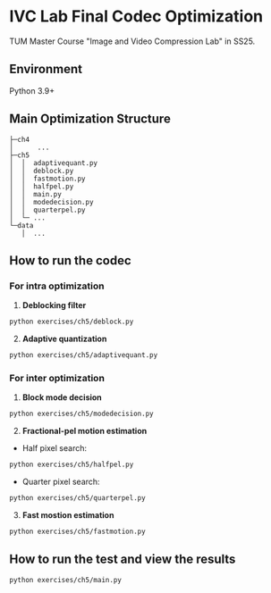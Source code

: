 # IVC Lab Final Codec Optimization

TUM Master Course "Image and Video Compression Lab" in SS25.

## Environment
Python 3.9+

## Main Optimization Structure
 ```│ ...
├─ch4
│      ...
├─ch5
│  │  adaptivequant.py
│  │  deblock.py
│  │  fastmotion.py
│  │  halfpel.py
│  │  main.py
│  │  modedecision.py
│  │  quarterpel.py
│  └─ ...
└─data
    │  ...
 ```

## How to run the codec
### For intra optimization
1. **Deblocking filter**
```bash
python exercises/ch5/deblock.py
```
2. **Adaptive quantization**
```bash
python exercises/ch5/adaptivequant.py
```

### For inter optimization
1. **Block mode decision**
```bash
python exercises/ch5/modedecision.py
```
2. **Fractional-pel motion estimation**
- Half pixel search:
```bash
python exercises/ch5/halfpel.py
```
- Quarter pixel search:
```bash
python exercises/ch5/quarterpel.py
```
3. **Fast mostion estimation**
```bash
python exercises/ch5/fastmotion.py
```

## How to run the test and view the results
```bash
python exercises/ch5/main.py
```
